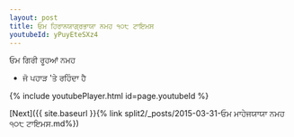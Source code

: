 ```yaml
---
layout: post
title: ਓਮ ਹਿਰਾਨਯਾਗ੍ਰਭਾਯਾ ਨਮਹ ੧੦੮ ਟਾਇਮਸ
youtubeId: yPuyEteSXz4
---
```

 
 
 ਓਮ ਗਿਰੀ ਰੂਹਆਂ ਨਮਹ  
 
 -  ਜੋ ਪਹਾੜ 'ਤੇ ਰਹਿੰਦਾ ਹੈ 
 
  
 
  
 
 
 
 
 
 


{% include youtubePlayer.html id=page.youtubeId %}
 
[Next]({{ site.baseurl }}{% link  split2/_posts/2015-03-31-ਓਮ ਮਾਹੇਜਯਾਯਾ ਨਮਹ ੧੦੮ ਟਾਇਮਸ.md%})
 
